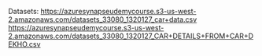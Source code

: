 Datasets:
https://azuresynapseudemycourse.s3-us-west-2.amazonaws.com/datasets_33080_1320127_car+data.csv
https://azuresynapseudemycourse.s3-us-west-2.amazonaws.com/datasets_33080_1320127_CAR+DETAILS+FROM+CAR+DEKHO.csv
